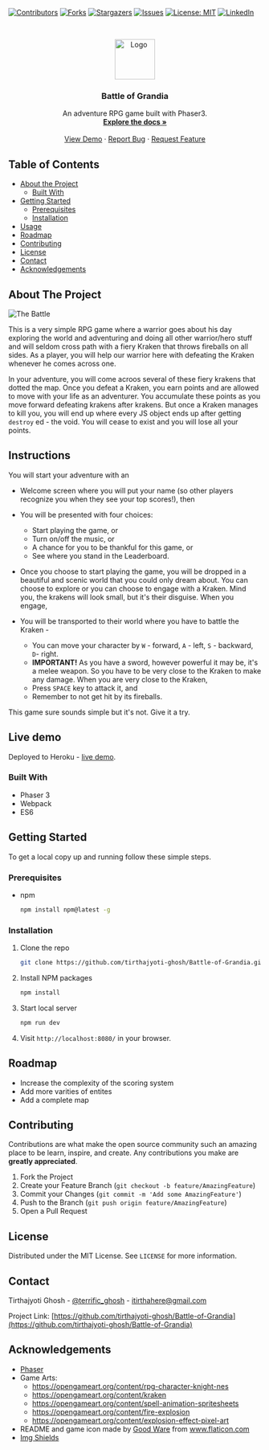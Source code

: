 <!--
*** Thanks for checking out this README Template. If you have a suggestion that would
*** make this better, please fork the repo and create a pull request or simply open
*** an issue with the tag "enhancement".
*** Thanks again! Now go create something AMAZING! :D
-->





<!-- PROJECT SHIELDS -->
<!--
*** I'm using markdown "reference style" links for readability.
*** Reference links are enclosed in brackets [ ] instead of parentheses ( ).
*** See the bottom of this document for the declaration of the reference variables
*** for contributors-url, forks-url, etc. This is an optional, concise syntax you may use.
*** https://www.markdownguide.org/basic-syntax/#reference-style-links
-->
[![Contributors][contributors-shield]][contributors-url]
[![Forks][forks-shield]][forks-url]
[![Stargazers][stars-shield]][stars-url]
[![Issues][issues-shield]][issues-url]
[![License: MIT][license-shield]][license-url]
[![LinkedIn][linkedin-shield]][linkedin-url]



<!-- PROJECT LOGO -->
<br />
<p align="center">
  <a href="https://github.com/tirthajyoti-ghosh/Battle-of-Grandia">
    <img src="https://user-images.githubusercontent.com/57726348/89709111-95d24d80-d99a-11ea-823c-baacf8138fc0.png" alt="Logo" width="80" height="80">
  </a>

  <h3 align="center">Battle of Grandia</h3>

  <p align="center">
    An adventure RPG game built with Phaser3.
    <br />
    <a href="https://github.com/tirthajyoti-ghosh/Battle-of-Grandia"><strong>Explore the docs »</strong></a>
    <br />
    <br />
    <a href="https://github.com/tirthajyoti-ghosh/Battle-of-Grandia">View Demo</a>
    ·
    <a href="https://github.com/tirthajyoti-ghosh/Battle-of-Grandia/issues">Report Bug</a>
    ·
    <a href="https://github.com/tirthajyoti-ghosh/Battle-of-Grandia/issues">Request Feature</a>
  </p>
</p>

<!-- TABLE OF CONTENTS -->
## Table of Contents

* [About the Project](#about-the-project)
  * [Built With](#built-with)
* [Getting Started](#getting-started)
  * [Prerequisites](#prerequisites)
  * [Installation](#installation)
* [Usage](#usage)
* [Roadmap](#roadmap)
* [Contributing](#contributing)
* [License](#license)
* [Contact](#contact)
* [Acknowledgements](#acknowledgements)

<!-- ABOUT THE PROJECT -->
## About The Project

![The Battle](https://user-images.githubusercontent.com/57726348/89709306-4856e000-d99c-11ea-8972-e02dd8df2c9b.png)

This is a very simple RPG game where a warrior goes about his day exploring the world and adventuring and doing all other warrior/hero stuff and will seldom cross path with a fiery Kraken that throws fireballs on all sides. As a player, you will help our warrior here with defeating the Kraken whenever he comes across one.

In your adventure, you will come acroos several of these fiery krakens that dotted the map. Once you defeat a Kraken, you earn points and are allowed to move with your life as an adventurer. You accumulate these points as you move forward defeating krakens after krakens. But once a Kraken manages to kill you, you will end up where every JS object ends up after getting `destroy` ed - the void. You will cease to exist and you will lose all your points.

<!-- USAGE EXAMPLES -->
## Instructions

You will start your adventure with an

* Welcome screen where you will put your name (so other players recognize you when they see your top scores!), then

* You will be presented with four choices:
  * Start playing the game, or
  * Turn on/off the music, or
  * A chance for you to be thankful for this game, or
  * See where you stand in the Leaderboard.

* Once you choose to start playing the game, you will be dropped in a beautiful and scenic world that you could only dream about. You can choose to explore or you can choose to engage with a Kraken. Mind you, the krakens will look small, but it's their disguise. When you engage,

* You will be transported to their world where you have to battle the Kraken -

  * You can move your character by `W` - forward, `A` - left, `S` - backward, `D`- right.
  * **IMPORTANT!** As you have a sword, however powerful it may be, it's a melee weapon. So you have to be very close to the Kraken to make any damage. When you are very close to the Kraken,
  * Press `SPACE` key to attack it, and
  * Remember to not get hit by its fireballs.
  
This game sure sounds simple but it's not. Give it a try.

## Live demo

Deployed to Heroku - [live demo](https://thawing-river-75700.herokuapp.com/).

### Built With

* Phaser 3
* Webpack
* ES6

<!-- GETTING STARTED -->
## Getting Started

To get a local copy up and running follow these simple steps.

### Prerequisites

* npm

    ```sh
    npm install npm@latest -g
    ```

### Installation

1. Clone the repo

    ```sh
    git clone https://github.com/tirthajyoti-ghosh/Battle-of-Grandia.git
    ```

2. Install NPM packages

    ```sh
    npm install
    ```

3. Start local server

    ```sh
    npm run dev
    ```

4. Visit `http://localhost:8080/` in your browser.

<!-- ROADMAP -->
## Roadmap

* Increase the complexity of the scoring system
* Add more varities of entites
* Add a complete map

<!-- CONTRIBUTING -->
## Contributing

Contributions are what make the open source community such an amazing place to be learn, inspire, and create. Any contributions you make are **greatly appreciated**.

1. Fork the Project
2. Create your Feature Branch (`git checkout -b feature/AmazingFeature`)
3. Commit your Changes (`git commit -m 'Add some AmazingFeature'`)
4. Push to the Branch (`git push origin feature/AmazingFeature`)
5. Open a Pull Request

<!-- LICENSE -->
## License

Distributed under the MIT License. See `LICENSE` for more information.

<!-- CONTACT -->
## Contact

Tirthajyoti Ghosh - [@terrific_ghosh](https://twitter.com/terrific_ghosh) - itirthahere@gmail.com

Project Link: [https://github.com/tirthajyoti-ghosh/Battle-of-Grandia](https://github.com/tirthajyoti-ghosh/Battle-of-Grandia)

<!-- ACKNOWLEDGEMENTS -->
## Acknowledgements

* [Phaser](https://phaser.io)
* Game Arts:
  - https://opengameart.org/content/rpg-character-knight-nes
  - https://opengameart.org/content/kraken
  - https://opengameart.org/content/spell-animation-spritesheets
  - https://opengameart.org/content/fire-explosion
  - https://opengameart.org/content/explosion-effect-pixel-art
* README and game icon made by <a href="https://www.flaticon.com/free-icon/rpg-game_2619285" title="Good Ware">Good Ware</a> from <a href="https://www.flaticon.com/" title="Flaticon"> www.flaticon.com</a>
* [Img Shields](https://shields.io)


<!-- MARKDOWN LINKS & IMAGES -->
<!-- https://www.markdownguide.org/basic-syntax/#reference-style-links -->
[contributors-shield]: https://img.shields.io/github/contributors/tirthajyoti-ghosh/Battle-of-Grandia.svg?style=flat-square
[contributors-url]: https://github.com/tirthajyoti-ghosh/Battle-of-Grandia/graphs/contributors
[forks-shield]: https://img.shields.io/github/forks/tirthajyoti-ghosh/Battle-of-Grandia.svg?style=flat-square
[forks-url]: https://github.com/tirthajyoti-ghosh/Battle-of-Grandia/network/members
[stars-shield]: https://img.shields.io/github/stars/tirthajyoti-ghosh/Battle-of-Grandia.svg?style=flat-square
[stars-url]: https://github.com/tirthajyoti-ghosh/Battle-of-Grandia/stargazers
[issues-shield]: https://img.shields.io/github/issues/tirthajyoti-ghosh/Battle-of-Grandia.svg?style=flat-square
[issues-url]: https://github.com/tirthajyoti-ghosh/Battle-of-Grandia/issues
[license-shield]: https://img.shields.io/badge/License-MIT-yellow.svg
[license-url]: https://github.com/tirthajyoti-ghosh/Battle-of-Grandia/blob/development/LICENSE
[linkedin-shield]: https://img.shields.io/badge/-LinkedIn-black.svg?style=flat-square&logo=linkedin&colorB=555
[linkedin-url]: https://www.linkedin.com/in/tirthajyoti-ghosh/
